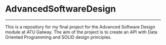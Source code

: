 # AdvancedSoftwareDesign
---

This is a repository for my final project for the Advanced Software Design module at ATU Galway. The aim of the project is to create an API with Data Oriented Programming and SOLID design principles.
